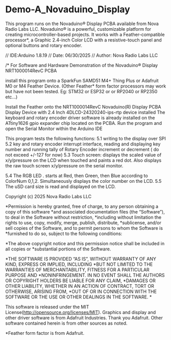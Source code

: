 # Demo-A_Novaduino_Display
This program runs on the Novaduino® Display PCBA available from Nova Radio Labs LLC. Novaduino® is a powerful, customizable platform for creating microcontroller-based projects. It works with a Feather-compatible processor*, a Graphic 2.4-inch Color LCD with a resistive-touch panel and optional buttons and rotary encoder.

// IDE:Arduino 1.8.19 
// Date: 06/30/2025 
// Author: Nova Radio Labs LLC 

/* For Software and Hardware Demonstration of the Novaduino® Display NRT1000014RevC PCBA

install this program onto a SparkFun SAMD51 M4+ Thing Plus or Adafruit M0 or M4 Feather Device.
(Other Feather* form factor processors may work but have not been tested. Eg: STM32 or ESP32 or or RP2040 or RP2350 etc...)

Install the Feather onto the NRT1000014RevC Novaduino(R) Display PCBA Display Device with 2.4 Inch 4DLCD-24320240-ips-rtp device installed
The keyboard and rotary encoder driver software is already installed on the ATtiny1626 gpio expander chip located on the PCBA.
Run the program and open the Serial Monitor within the Arduino IDE

This program tests the following functions: 
5.1 writing to the display over SPI 
5.2 key and rotary encoder interrupt interface, reading and displaying key number and running tally of 
Rotary Encoder increment or decrement ( do not exceed +/-127 for now) 
5.3 Touch screen: displays the scaled value of x/y/pressure on the LCD when touched and paints a red dot. 
Also displays the raw touch screen x/y/pressure on the serial monitor.

5.4 The RGB LED . starts at Red, then Green, then Blue according to ColorNum 0,1,2. Simultaneously 
displays the color number on the LCD. 5.5 The uSD card size is read and displayed on the LCD.

Copyright (c) 2025 Nova Radio Labs LLC

*Permission is hereby granted, free of charge, to any person obtaining a copy of this software *and associated documentation files (the “Software”), to deal in the Software without restriction, *including without limitation the rights to use, copy, modify, merge, publish, distribute, *sublicense, and/or sell copies of the Software, and to permit persons to whom the Software is *furnished to do so, subject to the following conditions:

*The above copyright notice and this permission notice shall be included in all copies or *substantial portions of the Software.

*THE SOFTWARE IS PROVIDED “AS IS”, WITHOUT WARRANTY OF ANY KIND, EXPRESS OR IMPLIED, INCLUDING *BUT NOT LIMITED TO THE WARRANTIES OF MERCHANTABILITY, FITNESS FOR A PARTICULAR PURPOSE AND *NONINFRINGEMENT. IN NO EVENT SHALL THE AUTHORS OR COPYRIGHT HOLDERS BE LIABLE FOR ANY CLAIM, *DAMAGES OR OTHER LIABILITY, WHETHER IN AN ACTION OF CONTRACT, TORT OR OTHERWISE, ARISING FROM, *OUT OF OR IN CONNECTION WITH THE SOFTWARE OR THE USE OR OTHER DEALINGS IN THE SOFTWARE. *

This software is released under the MIT License(http://opensource.org/licenses/MIT).
Graphics and display and other driver software is from Adafruit Industries. Thank you Adafruit.
Other software contained herein is from other sources as noted.

*Feather form factor is from Adafruit.
